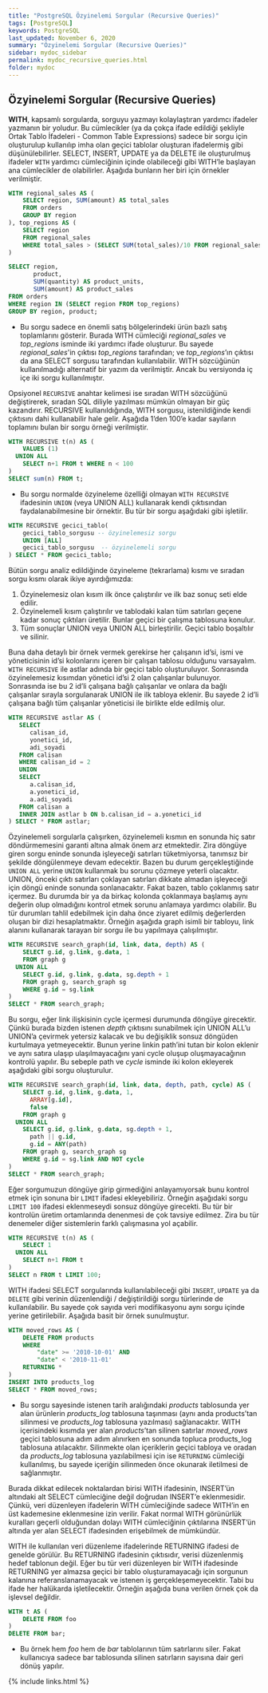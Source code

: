 ```yaml
---
title: "PostgreSQL Özyinelemi Sorgular (Recursive Queries)"
tags: [PostgreSQL]
keywords: PostgreSQL
last_updated: November 6, 2020
summary: "Özyinelemi Sorgular (Recursive Queries)"
sidebar: mydoc_sidebar
permalink: mydoc_recursive_queries.html
folder: mydoc
---
```


## Özyinelemi Sorgular (Recursive Queries)

**WITH**, kapsamlı sorgularda, sorguyu yazmayı kolaylaştıran yardımcı ifadeler yazmanın bir yoludur. Bu cümlecikler (ya da çokça ifade edildiği şekliyle Ortak Tablo İfadeleri - Common Table Expressions) sadece bir sorgu için oluşturulup kullanılıp imha olan geçici tablolar oluşturan ifadelermiş gibi düşünülebilirler. SELECT, INSERT, UPDATE ya da DELETE ile oluşturulmuş ifadeler ``WITH`` yardımcı cümleciğinin içinde olabileceği gibi WITH’le başlayan ana cümlecikler de olabilirler. Aşağıda bunların her biri için örnekler verilmiştir.

```sql
WITH regional_sales AS (
    SELECT region, SUM(amount) AS total_sales
    FROM orders
    GROUP BY region
), top_regions AS (
    SELECT region
    FROM regional_sales
    WHERE total_sales > (SELECT SUM(total_sales)/10 FROM regional_sales)
)

SELECT region,
       product,
       SUM(quantity) AS product_units,
       SUM(amount) AS product_sales
FROM orders
WHERE region IN (SELECT region FROM top_regions)
GROUP BY region, product;
```

- Bu sorgu sadece en önemli satış bölgelerindeki ürün bazlı satış toplamlarını gösterir. Burada WITH cümleciği *regional_sales* ve *top_regions* isminde iki yardımcı ifade oluşturur. Bu sayede *regional_sales*'in çıktısı *top_regions* tarafından; ve *top_regions*’ın çıktısı da ana SELECT sorgusu tarafından kullanılabilir. WITH sözcüğünün kullanılmadığı alternatif bir yazım da verilmiştir. Ancak bu versiyonda iç içe iki sorgu kullanılmıştır.

Opsiyonel ``RECURSIVE`` anahtar kelimesi ise sıradan WITH sözcüğünü değiştirerek, sıradan SQL diliyle yazılması mümkün olmayan bir güç kazandırır. RECURSIVE kullanıldığında, WITH sorgusu, istenildiğinde kendi çıktısını dahi kullanabilir hale gelir. Aşağıda 1’den 100’e kadar sayıların toplamını bulan bir sorgu örneği verilmiştir.

```sql
WITH RECURSIVE t(n) AS (
    VALUES (1)
  UNION ALL
    SELECT n+1 FROM t WHERE n < 100
)
SELECT sum(n) FROM t;
```

- Bu sorgu normalde özyineleme özelliği olmayan ``WITH RECURSIVE`` ifadesinin ``UNION`` (veya UNION ALL) kullanarak kendi çıktısından faydalanabilmesine bir örnektir. Bu tür bir sorgu aşağıdaki gibi işletilir.

```sql
WITH RECURSIVE gecici_tablo(
    gecici_tablo_sorgusu -- özyinelemesiz sorgu
    UNION [ALL]
    gecici_tablo_sorgusu  -- özyinelemeli sorgu
) SELECT * FROM gecici_tablo;
```

Bütün sorgu analiz edildiğinde özyineleme (tekrarlama) kısmı ve sıradan sorgu kısmı olarak ikiye ayırdığımızda:

1. Özyinelemesiz olan kısım ilk önce çalıştırılır ve ilk baz sonuç seti elde edilir.
2. Özyinelemeli kısım çalıştırılır ve tablodaki kalan tüm satırları geçene kadar sonuç çıktıları üretilir. Bunlar geçici bir çalışma tablosuna konulur.
3. Tüm sonuçlar UNION veya UNION ALL birleştirilir. Geçici tablo boşaltılır ve silinir.

Buna daha detaylı bir örnek vermek gerekirse her çalışanın id’si, ismi ve yöneticisinin id’si kolonlarını içeren bir çalışan tablosu olduğunu varsayalım. ``WITH RECURSIVE`` ile astlar adında bir geçici tablo oluşturuluyor. Sonrasında özyinelemesiz kısımdan yönetici id’si 2 olan çalışanlar bulunuyor. Sonrasında ise bu 2 id’li çalışana bağlı çalışanlar ve onlara da bağlı çalışanlar sırayla sorgulanarak UNION ile ilk tabloya eklenir. Bu sayede 2 id’li çalışana bağlı tüm çalışanlar yöneticisi ile birlikte elde edilmiş olur.

```sql
WITH RECURSIVE astlar AS (
   SELECT
      calisan_id,
      yonetici_id,
      adi_soyadi
   FROM calisan
   WHERE calisan_id = 2
   UNION
   SELECT
      a.calisan_id,
      a.yonetici_id,
      a.adi_soyadi
   FROM calisan a
   INNER JOIN astlar b ON b.calisan_id = a.yonetici_id
) SELECT * FROM astlar;
```

Özyinelemeli sorgularla çalışırken, özyinelemeli kısmın en sonunda hiç satır döndürmemesini garanti altına almak önem arz etmektedir. Zira döngüye giren sorgu eninde sonunda işleyeceği satırları tüketmiyorsa, tanımsız bir şekilde döngülenmeye devam edecektir. Bazen bu durum gerçekleştiğinde ``UNION ALL`` yerine ``UNION`` kullanmak bu sorunu çözmeye yeterli olacaktır. UNION, önceki çıktı satırları çoklayan satırları dikkate almadan işleyeceği için döngü eninde sonunda sonlanacaktır. Fakat bazen, tablo çoklanmış satır içermez. Bu durumda bir ya da birkaç kolonda çoklanmaya başlamış aynı değerin olup olmadığını kontrol etmek sorunu anlamaya yardımcı olabilir. Bu tür durumları tahlil edebilmek için daha önce ziyaret edilmiş değerlerden oluşan bir dizi hesaplatmaktır. Örneğin aşağıda graph isimli bir tabloyu, link alanını kullanarak tarayan bir sorgu ile bu yapılmaya çalışılmıştır.

```sql
WITH RECURSIVE search_graph(id, link, data, depth) AS (
    SELECT g.id, g.link, g.data, 1
    FROM graph g
  UNION ALL
    SELECT g.id, g.link, g.data, sg.depth + 1
    FROM graph g, search_graph sg
    WHERE g.id = sg.link
)
SELECT * FROM search_graph;
```

Bu sorgu, eğer link ilişkisinin cycle içermesi durumunda döngüye girecektir. Çünkü burada bizden istenen *depth* çıktısını sunabilmek için UNION ALL’u UNION’a çevirmek yetersiz kalacak ve bu değişiklik sonsuz döngüden kurtulmaya yetmeyecektir. Bunun yerine linkin path’ini tutan bir kolon eklenir ve aynı satıra ulaşıp ulaşılmayacağını yani cycle oluşup oluşmayacağının kontrolü yapılır. Bu sebeple path ve *cycle* isminde iki kolon ekleyerek aşağıdaki gibi sorgu oluşturulur.

```sql
WITH RECURSIVE search_graph(id, link, data, depth, path, cycle) AS (
    SELECT g.id, g.link, g.data, 1,
      ARRAY[g.id],
      false
    FROM graph g
  UNION ALL
    SELECT g.id, g.link, g.data, sg.depth + 1,
      path || g.id,
      g.id = ANY(path)
    FROM graph g, search_graph sg
    WHERE g.id = sg.link AND NOT cycle
)
SELECT * FROM search_graph;
```

Eğer sorgumuzun döngüye girip girmediğini anlayamıyorsak bunu kontrol etmek için sonuna bir ``LIMIT`` ifadesi ekleyebiliriz. Örneğin aşağıdaki sorgu ``LIMIT 100`` ifadesi eklenmeseydi sonsuz döngüye girecekti. Bu tür bir kontrolün üretim ortamlarında denenmesi de çok tavsiye edilmez. Zira bu tür denemeler diğer sistemlerin farklı çalışmasına yol açabilir.

```sql
WITH RECURSIVE t(n) AS (
    SELECT 1
  UNION ALL
    SELECT n+1 FROM t
)
SELECT n FROM t LIMIT 100;
```

WITH ifadesi SELECT sorgularında kullanılabileceği gibi ``INSERT``, ``UPDATE`` ya da ``DELETE`` gibi verinin düzenlendiği / değiştirildiği sorgu türlerinde de kullanılabilir. Bu sayede çok sayıda veri modifikasyonu aynı sorgu içinde yerine getirilebilir. Aşağıda basit bir örnek sunulmuştur.

```sql
WITH moved_rows AS (
    DELETE FROM products
    WHERE
        "date" >= '2010-10-01' AND
        "date" < '2010-11-01'
    RETURNING *
)
INSERT INTO products_log
SELECT * FROM moved_rows;
```

- Bu sorgu sayesinde istenen tarih aralığındaki *products* tablosunda yer alan ürünlerin *products_log* tablosuna taşınması (aynı anda products’tan silinmesi ve *products_log* tablosuna yazılması) sağlanacaktır. WITH içerisindeki kısımda yer alan *products*’tan silinen satırlar *moved_rows* geçici tablosuna adım adım alınırken en sonunda topluca products_log tablosuna atılacaktır. Silinmekte olan içeriklerin geçici tabloya ve oradan da *products_log* tablosuna yazılabilmesi için ise ``RETURNING`` cümleciği kullanılmış, bu sayede içeriğin silinmeden önce okunarak iletilmesi de sağlanmıştır.

Burada dikkat edilecek noktalardan birisi WITH ifadesinin, INSERT’ün altındaki alt SELECT cümleciğine değil doğrudan INSERT’e eklenmesidir. Çünkü, veri düzenleyen ifadelerin WITH cümleciğinde sadece WITH’in en üst kademesine eklenmesine izin verilir. Fakat normal WITH görünürlük kuralları geçerli olduğundan dolayı WITH cümleciğinin çıktılarına INSERT’ün altında yer alan SELECT ifadesinden erişebilmek de mümkündür.

WITH ile kullanılan veri düzenleme ifadelerinde RETURNING ifadesi de genelde görülür. Bu RETURNING ifadesinin çıktısıdır, verisi düzenlenmiş hedef tablonun değil. Eğer bu tür veri düzenleyen bir WITH ifadesinde RETURNING yer almazsa geçici bir tablo oluşturamayacağı için sorgunun kalanına referanslanamayacak ve istenen iş gerçekleşemeyecektir. Tabi bu ifade her halükarda işletilecektir. Örneğin aşağıda buna verilen örnek çok da işlevsel değildir.

```sql
WITH t AS (
    DELETE FROM foo
)
DELETE FROM bar;
```

- Bu örnek hem *foo* hem de *bar* tablolarının tüm satırlarını siler. Fakat kullanıcıya sadece bar tablosunda silinen satırların sayısına dair geri dönüş yapılır.

{% include links.html %}
